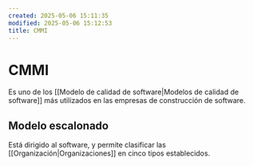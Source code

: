 ```yaml
---
created: 2025-05-06 15:11:35
modified: 2025-05-06 15:12:53
title: CMMI
---
```


# CMMI

Es uno de los [[Modelo de calidad de software|Modelos de calidad de software]] más utilizados en las empresas de construcción de software.

## Modelo escalonado

Está dirigido al software, y permite clasificar las [[Organización|Organizaciones]] en cinco tipos establecidos.
